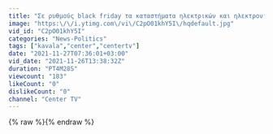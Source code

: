 ```yaml
---
title: "Σε ρυθμούς black friday τα καταστήματα ηλεκτρικών και ηλεκτρονικών συσκευών"
image: "https:\/\/i.ytimg.com\/vi\/C2pO01khY5I\/hqdefault.jpg"
vid_id: "C2pO01khY5I"
categories: "News-Politics"
tags: ["kavala","center","centertv"]
date: "2021-11-27T07:36:01+03:00"
vid_date: "2021-11-26T13:38:32Z"
duration: "PT4M28S"
viewcount: "183"
likeCount: "0"
dislikeCount: "0"
channel: "Center TV"
---
```

{% raw %}{% endraw %}
